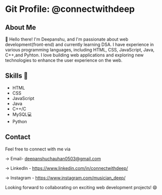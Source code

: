 # Git Profile: @connectwithdeep

## About Me
 👋 Hello there! I'm Deepanshu, and I'm passionate about web development(front-end) and currently learning DSA. I have experience in various programming languages, including HTML, CSS, JavaScript, Java, C++,and Pyhton.
 I love building web applications and exploring new technologies to enhance the user experience on the web.
## Skills 🌱
- HTML
- CSS
- JavaScript
- Java
- C++/C
- MySQL💻
- Python
  
## Contact

Feel free to connect with me via 

-> Email- deepanshuchauhan0503@gmail.com 

-> LinkedIn - https://www.linkedin.com/in/connectwithdeep/ 

-> Instagram - https://www.instagram.com/musician_deep/

Looking forward to collaborating on exciting web development projects! 😄
